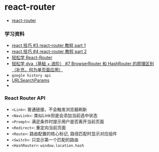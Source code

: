 # react-router

* [react-router](https://github.com/ReactTraining/react-router)


### 学习资料

* [react 技巧 #3 react-router 教程 part 1](https://www.rails365.net/movies/react-ji-qiao-3-react-router-jiao-cheng-part)
* [react 技巧 #4 react-router 教程 part 2](https://www.rails365.net/movies/react-ji-qiao-4-react-router-jiao-cheng-part)
* [轻松学 React-Router](https://www.rails365.net/playlists/qing-song-react-router)
* [轻松学 dva（基础 + 进阶） #7 BrowserRouter 和 HashRouter 的原理区别（补充，何为单页面应用）](https://www.rails365.net/movies/qing-song-xue-dva-ji-chu-jin-jie-7-browserrouter-he-hashrouter-de-yuan-li-qu-bie-bu-chong-he-wei-dan-ye-mian-ying-yong)
* `google history api`
* [URLSearchParams](https://developer.mozilla.org/en-US/docs/Web/API/URLSearchParams)
* 



### React Router API


* `<Link>`: 普通链接，不会触发浏览器刷新
* `<NavLink>`: 类似Link但是会添加当前选中状态
* `<Prompt>`: 满足条件时提示用户是否离开当前页面
* `<Redirect>`: 重定向当前页面
* `<Route>`: 路由配置的核心标记, 路径匹配时显示对应组件
* `<Switch>`: 只显示第一个匹配的路由
* `<HashRouter>`: `window.location.hash`